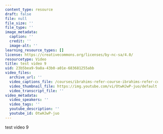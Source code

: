 ```yaml
---
content_type: resource
draft: false
file: null
file_size: ''
file_type: ''
image_metadata:
  caption: ''
  credit: ''
  image-alt: ''
learning_resource_types: []
license: https://creativecommons.org/licenses/by-nc-sa/4.0/
resourcetype: Video
title: test video 9
uid: 23b5bea9-9a8a-43b0-a01e-683681255abb
video_files:
  archive_url: ''
  video_captions_file: /courses/ibrahims-refer-course-ibrahims-refer-course-spring-2023/testvideo9.vtt
  video_thumbnail_file: https://img.youtube.com/vi/OtwHJwP-juo/default.jpg
  video_transcript_file: ''
video_metadata:
  video_speakers: ''
  video_tags: ''
  youtube_description: ''
  youtube_id: OtwHJwP-juo
---
```

test video 9